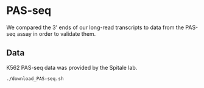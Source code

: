 # PAS-seq
We compared the 3' ends of our long-read transcripts to data from the PAS-seq assay in order to validate them.

## Data
K562 PAS-seq data was provided by the Spitale lab.
```
./download_PAS-seq.sh
```
